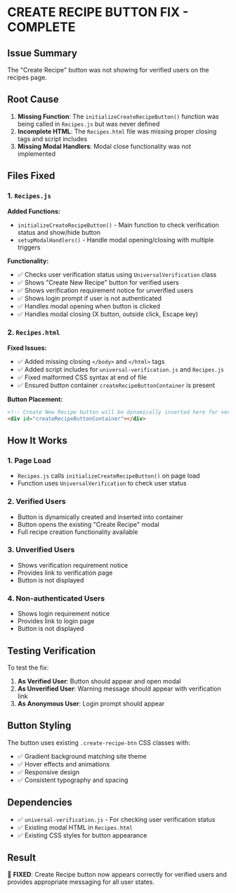 # CREATE RECIPE BUTTON FIX - COMPLETE

## Issue Summary
The "Create Recipe" button was not showing for verified users on the recipes page.

## Root Cause
1. **Missing Function**: The `initializeCreateRecipeButton()` function was being called in `Recipes.js` but was never defined
2. **Incomplete HTML**: The `Recipes.html` file was missing proper closing tags and script includes
3. **Missing Modal Handlers**: Modal close functionality was not implemented

## Files Fixed

### 1. `Recipes.js`
**Added Functions:**
- `initializeCreateRecipeButton()` - Main function to check verification status and show/hide button
- `setupModalHandlers()` - Handle modal opening/closing with multiple triggers

**Functionality:**
- ✅ Checks user verification status using `UniversalVerification` class
- ✅ Shows "Create New Recipe" button for verified users
- ✅ Shows verification requirement notice for unverified users  
- ✅ Shows login prompt if user is not authenticated
- ✅ Handles modal opening when button is clicked
- ✅ Handles modal closing (X button, outside click, Escape key)

### 2. `Recipes.html`
**Fixed Issues:**
- ✅ Added missing closing `</body>` and `</html>` tags
- ✅ Added script includes for `universal-verification.js` and `Recipes.js`
- ✅ Fixed malformed CSS syntax at end of file
- ✅ Ensured button container `createRecipeButtonContainer` is present

**Button Placement:**
```html
<!-- Create New Recipe button will be dynamically inserted here for verified users only -->
<div id="createRecipeButtonContainer"></div>
```

## How It Works

### 1. Page Load
- `Recipes.js` calls `initializeCreateRecipeButton()` on page load
- Function uses `UniversalVerification` to check user status

### 2. Verified Users
- Button is dynamically created and inserted into container
- Button opens the existing "Create Recipe" modal
- Full recipe creation functionality available

### 3. Unverified Users
- Shows verification requirement notice
- Provides link to verification page
- Button is not displayed

### 4. Non-authenticated Users
- Shows login requirement notice
- Provides link to login page
- Button is not displayed

## Testing Verification

To test the fix:

1. **As Verified User**: Button should appear and open modal
2. **As Unverified User**: Warning message should appear with verification link
3. **As Anonymous User**: Login prompt should appear

## Button Styling

The button uses existing `.create-recipe-btn` CSS classes with:
- ✅ Gradient background matching site theme
- ✅ Hover effects and animations
- ✅ Responsive design
- ✅ Consistent typography and spacing

## Dependencies

- ✅ `universal-verification.js` - For checking user verification status
- ✅ Existing modal HTML in `Recipes.html`
- ✅ Existing CSS styles for button appearance

## Result

🎉 **FIXED**: Create Recipe button now appears correctly for verified users and provides appropriate messaging for all user states.
